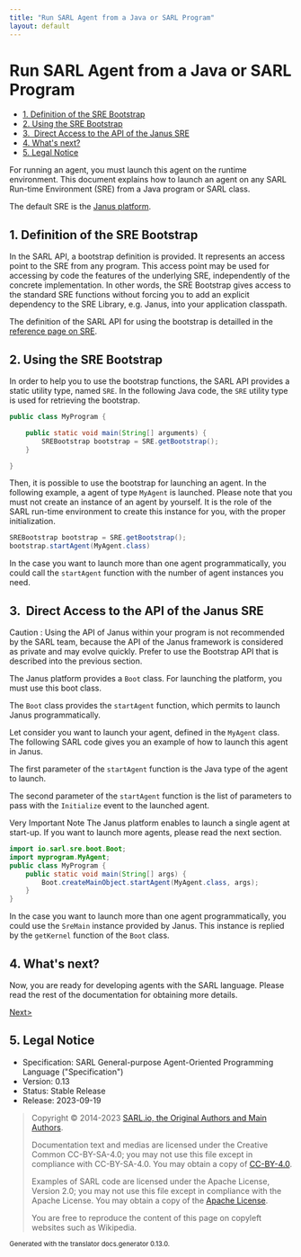 ```yaml
---
title: "Run SARL Agent from a Java or SARL Program"
layout: default
---
```


# Run SARL Agent from a Java or SARL Program


<ul class="page_outline" id="page_outline">

<li><a href="#1-definition-of-the-sre-bootstrap">1. Definition of the SRE Bootstrap</a></li>
<li><a href="#2-using-the-sre-bootstrap">2. Using the SRE Bootstrap</a></li>
<li><a href="#3-direct-access-to-the-api-of-the-janus-sre">3.  Direct Access to the API of the Janus SRE</a></li>
<li><a href="#4-what-s-next">4. What's next?</a></li>
<li><a href="#5-legal-notice">5. Legal Notice</a></li>

</ul>


For running an agent, you must launch this agent on the runtime environment.
This document explains how to launch an agent on any SARL Run-time Environment (SRE)
from a Java program or SARL class.

The default SRE is the [Janus platform](http://www.janusproject.io). 


## 1. Definition of the SRE Bootstrap

In the SARL API, a bootstrap definition is provided.
It represents an access point to the SRE from any program.
This access point may be used for accessing by code the features of the underlying SRE,
independently of the concrete implementation.
In other words, the SRE Bootstrap gives access to the standard SRE functions without
forcing you to add an explicit dependency to the SRE Library, e.g. Janus, into your
application classpath.

The definition of the SARL API for using the bootstrap is detailled in the [reference page on SRE](../api/SRE.html).


## 2. Using the SRE Bootstrap

In order to help you to use the bootstrap functions, the SARL API provides a static utility type, named `SRE`.
In the following Java code, the `SRE` utility type is used for retrieving the bootstrap.
 


```java
public class MyProgram {

	public static void main(String[] arguments) {
		SREBootstrap bootstrap = SRE.getBootstrap();
	}

}
```


Then, it is possible to use the bootstrap for launching an agent. In the following example, a agent of type
`MyAgent` is launched. Please note that you must not create an instance of an agent by yourself.
It is the role of the SARL run-time environment to create this instance for you, with the proper initialization.



```java
SREBootstrap bootstrap = SRE.getBootstrap();
bootstrap.startAgent(MyAgent.class)
```


In the case you want to launch more than one agent programmatically,
you could call the `startAgent` function with the number of agent instances you need.


## 3.  Direct Access to the API of the Janus SRE

<p markdown="1"><span class="label label-danger">Caution</span> : Using the API of Janus within your program is not recommended by the SARL team, because the API of the Janus framework is considered as private and may evolve quickly. Prefer to use the Bootstrap API that is described into the previous section.</p>



The Janus platform provides a `Boot` class. For launching the platform, you must use this boot class.

The `Boot` class provides the `startAgent` function, which permits to launch Janus programmatically.


Let consider you want to launch your agent, defined in the `MyAgent` class.
The following SARL code gives you an example of how to launch this agent in Janus.

The first parameter of the `startAgent` function is the Java type of the agent
to launch.

The second parameter of the `startAgent` function is the list of parameters to
pass with the `Initialize` event to the launched agent.



<p markdown="1"><span class="label label-danger">Very Important Note</span> The Janus platform enables to launch a single agent at start-up. If you want to launch more agents, please read the next section.</p>



```java
import io.sarl.sre.boot.Boot;
import myprogram.MyAgent;
public class MyProgram {
 	public static void main(String[] args) {
		Boot.createMainObject.startAgent(MyAgent.class, args);
	}
}
```


In  the case you want to launch more than one agent programmatically,
you could use the `SreMain` instance provided by Janus.
This instance is replied by the `getKernel` function of the `Boot` class.




## 4. What's next?

Now, you are ready for developing agents with the SARL language.
Please read the rest of the documentation for obtaining more details.

[Next>](../index.html)


## 5. Legal Notice

* Specification: SARL General-purpose Agent-Oriented Programming Language ("Specification")
* Version: 0.13
* Status: Stable Release
* Release: 2023-09-19

> Copyright &copy; 2014-2023 [SARL.io, the Original Authors and Main Authors](https://www.sarl.io/about/index.html).
>
> Documentation text and medias are licensed under the Creative Common CC-BY-SA-4.0;
> you may not use this file except in compliance with CC-BY-SA-4.0.
> You may obtain a copy of [CC-BY-4.0](https://creativecommons.org/licenses/by-sa/4.0/deed.en).
>
> Examples of SARL code are licensed under the Apache License, Version 2.0;
> you may not use this file except in compliance with the Apache License.
> You may obtain a copy of the [Apache License](http://www.apache.org/licenses/LICENSE-2.0).
>
> You are free to reproduce the content of this page on copyleft websites such as Wikipedia.

<small>Generated with the translator docs.generator 0.13.0.</small>
